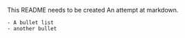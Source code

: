 This README needs to be created
    An attempt at markdown.

    - A bullet list
    - another bullet
